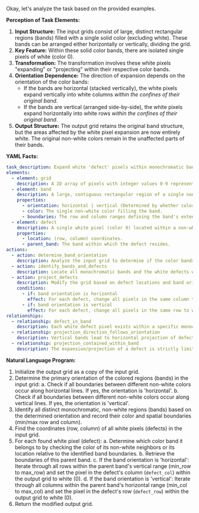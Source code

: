 Okay, let's analyze the task based on the provided examples.

**Perception of Task Elements:**

1.  **Input Structure:** The input grids consist of large, distinct rectangular regions (bands) filled with a single solid color (excluding white). These bands can be arranged either horizontally or vertically, dividing the grid.
2.  **Key Feature:** Within these solid color bands, there are isolated single pixels of white (color 0).
3.  **Transformation:** The transformation involves these white pixels "expanding" or "projecting" within their respective color bands.
4.  **Orientation Dependence:** The direction of expansion depends on the orientation of the color bands:
    *   If the bands are horizontal (stacked vertically), the white pixels expand vertically into white columns *within the confines of their original band*.
    *   If the bands are vertical (arranged side-by-side), the white pixels expand horizontally into white rows *within the confines of their original band*.
5.  **Output Structure:** The output grid retains the original band structure, but the areas affected by the white pixel expansion are now entirely white. The original non-white colors remain in the unaffected parts of their bands.

**YAML Facts:**


```yaml
task_description: Expand white 'defect' pixels within monochromatic bands based on band orientation.
elements:
  - element: grid
    description: A 2D array of pixels with integer values 0-9 representing colors.
  - element: band
    description: A large, contiguous rectangular region of a single non-white color. Bands divide the grid either horizontally or vertically.
    properties:
      - orientation: horizontal | vertical (Determined by whether color boundaries are primarily horizontal or vertical lines)
      - color: The single non-white color filling the band.
      - boundaries: The row and column ranges defining the band's extent.
  - element: defect
    description: A single white pixel (color 0) located within a non-white color band.
    properties:
      - location: (row, column) coordinates.
      - parent_band: The band within which the defect resides.
actions:
  - action: determine_band_orientation
    description: Analyze the input grid to determine if the color bands are arranged horizontally or vertically. This is done by checking if boundaries between different non-white colors occur only along horizontal lines or only along vertical lines.
  - action: identify_bands_and_defects
    description: Locate all monochromatic bands and the white defects within them. Associate each defect with its parent band.
  - action: project_defects
    description: Modify the grid based on defect locations and band orientation.
    conditions:
      - if: band orientation is horizontal
        effect: For each defect, change all pixels in the same column to white, but only within the row range of the defect's parent band.
      - if: band orientation is vertical
        effect: For each defect, change all pixels in the same row to white, but only within the column range of the defect's parent band.
relationships:
  - relationship: defect_in_band
    description: Each white defect pixel exists within a specific monochromatic band.
  - relationship: projection_direction_follows_orientation
    description: Vertical bands lead to horizontal projection of defects; horizontal bands lead to vertical projection of defects.
  - relationship: projection_contained_within_band
    description: The expansion/projection of a defect is strictly limited to the boundaries of its parent band.
```


**Natural Language Program:**

1.  Initialize the output grid as a copy of the input grid.
2.  Determine the primary orientation of the colored regions (bands) in the input grid:
    a.  Check if all boundaries between different non-white colors occur along horizontal lines. If yes, the orientation is 'horizontal'.
    b.  Check if all boundaries between different non-white colors occur along vertical lines. If yes, the orientation is 'vertical'.
3.  Identify all distinct monochromatic, non-white regions (bands) based on the determined orientation and record their color and spatial boundaries (min/max row and column).
4.  Find the coordinates (row, column) of all white pixels (defects) in the input grid.
5.  For each found white pixel (defect):
    a.  Determine which color band it belongs to by checking the color of its non-white neighbors or its location relative to the identified band boundaries.
    b.  Retrieve the boundaries of this parent band.
    c.  If the band orientation is 'horizontal': Iterate through all rows within the parent band's vertical range (min\_row to max\_row) and set the pixel in the defect's column (`defect_col`) within the output grid to white (0).
    d.  If the band orientation is 'vertical': Iterate through all columns within the parent band's horizontal range (min\_col to max\_col) and set the pixel in the defect's row (`defect_row`) within the output grid to white (0).
6.  Return the modified output grid.